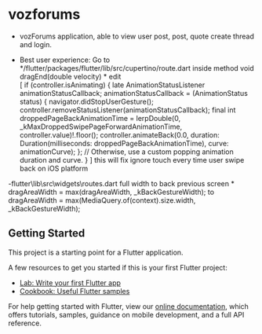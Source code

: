 # vozforums

- vozForums application, able to view user post, post, quote create thread and login.

- Best user experience: 
    Go to */flutter/packages/flutter/lib/src/cupertino/route.dart inside method void dragEnd(double velocity)
          * edit  
          [ if (controller.isAnimating) {
                  late AnimationStatusListener animationStatusCallback;
                  animationStatusCallback = (AnimationStatus status) {
                    navigator.didStopUserGesture();
                    controller.removeStatusListener(animationStatusCallback);
                    final int droppedPageBackAnimationTime = lerpDouble(0, _kMaxDroppedSwipePageForwardAnimationTime, controller.value)!.floor();
                    controller.animateBack(0.0, duration: Duration(milliseconds: droppedPageBackAnimationTime), curve: animationCurve);
                  };
                  // Otherwise, use a custom popping animation duration and curve.
                } ]
        this will fix ignore touch every time user swipe back on iOS platform

-flutter\lib\src\widgets\routes.dart full width to back previous screen
    * dragAreaWidth = max(dragAreaWidth, _kBackGestureWidth); to dragAreaWidth = max(MediaQuery.of(context).size.width, _kBackGestureWidth);
         

## Getting Started

This project is a starting point for a Flutter application.

A few resources to get you started if this is your first Flutter project:

- [Lab: Write your first Flutter app](https://flutter.dev/docs/get-started/codelab)
- [Cookbook: Useful Flutter samples](https://flutter.dev/docs/cookbook)

For help getting started with Flutter, view our
[online documentation](https://flutter.dev/docs), which offers tutorials,
samples, guidance on mobile development, and a full API reference.
